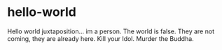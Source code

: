 # hello-world
Hello world juxtaposition...
im a person. The world is false. They are not coming, they are already here. Kill your Idol.  Murder the Buddha.
